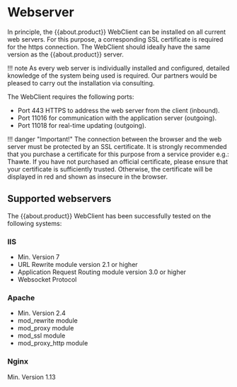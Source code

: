 # Webserver

In principle, the {{about.product}} WebClient can be installed on all current web servers. For this purpose, a corresponding SSL certificate is required for the https connection. The WebClient should ideally have the same version as the {{about.product}} server.

!!! note
    As every web server is individually installed and configured, detailed knowledge of the system being used is required. Our partners would be pleased to carry out the installation via consulting.

The WebClient requires the following ports:

- Port 443 HTTPS to address the web server from the client (inbound).
- Port 11016 for communication with the application server (outgoing).
- Port 11018 for real-time updating (outgoing).

!!! danger "Important!"
    The connection between the browser and the web server must be protected by an SSL certificate. It is strongly recommended that you purchase a certificate for this purpose from a service provider e.g.: Thawte. If you have not purchased an official certificate, please ensure that your certificate is sufficiently trusted. Otherwise, the certificate will be displayed in red and shown as insecure in the browser.

## Supported webservers

The {{about.product}} WebClient has been successfully tested on the following systems:

### IIS

- Min. Version 7
- URL Rewrite module version 2.1 or higher
- Application Request Routing module version 3.0 or higher
- Websocket Protocol

### Apache

- Min. Version 2.4
- mod_rewrite module
- mod_proxy module
- mod_ssl module
- mod_proxy_http module

### Nginx

Min. Version 1.13
